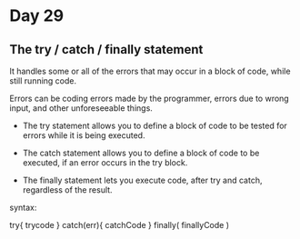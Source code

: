 # Day 29

## The try / catch / finally statement

It handles some or all of the errors that may occur in a block of code, while still running code. 

Errors can be coding errors made by the programmer, errors due to wrong input, and other unforeseeable things.

+ The try statement allows you to define a block of code to be tested for errors while it is being executed.

+ The catch statement allows you to define a block of code to be executed, if an error occurs in the try block.

+ The finally statement lets you execute code, after try and catch, regardless of the result.

syntax:

try{
    trycode
}
catch(err){
    catchCode
}
finally(
    finallyCode
)